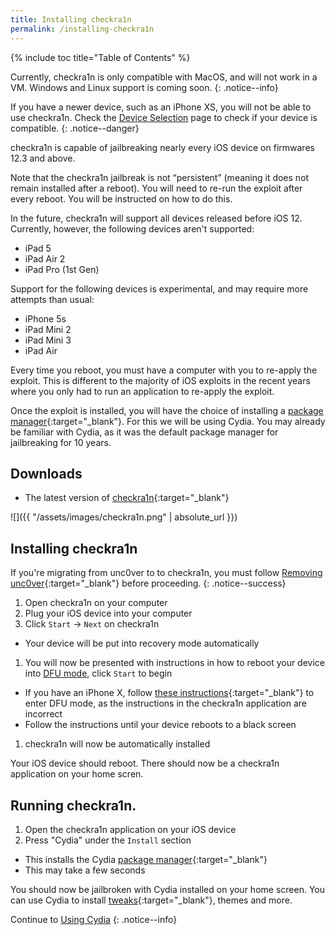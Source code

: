 ```yaml
---
title: Installing checkra1n
permalink: /installing-checkra1n
---
```


{% include toc title="Table of Contents" %}

Currently, checkra1n is only compatible with MacOS, and will not work in a VM. Windows and Linux support is coming soon.
{: .notice--info}

If you have a newer device, such as an iPhone XS, you will not be able to use checkra1n. Check the [Device Selection](device-selection) page to check if your device is compatible.
{: .notice--danger}

checkra1n is capable of jailbreaking nearly every iOS device on firmwares 12.3 and above.

Note that the checkra1n jailbreak is not “persistent” (meaning it does not remain installed after a reboot). You will need to re-run the exploit after every reboot. You will be instructed on how to do this.

In the future, checkra1n will support all devices released before iOS 12. Currently, however, the following devices aren't supported:

  - iPad 5
  - iPad Air 2
  - iPad Pro (1st Gen)

Support for the following devices is experimental, and may require more attempts than usual:

  - iPhone 5s
  - iPad Mini 2
  - iPad Mini 3
  - iPad Air

Every time you reboot, you must have a computer with you to re-apply the exploit. This is different to the majority of iOS exploits in the recent years where you only had to run an application to re-apply the exploit.

Once the exploit is installed, you will have the choice of installing a [package manager](faq#package-manager){:target="_blank"}. For this we will be using Cydia. You may already be familiar with Cydia, as it was the default package manager for jailbreaking for 10 years.

## Downloads

- The latest version of [checkra1n](https://checkra.in){:target="_blank"}

![]({{ "/assets/images/checkra1n.png" | absolute_url }})

## Installing checkra1n

If you're migrating from unc0ver to to checkra1n, you must follow [Removing unc0ver](removing-unc0ver){:target="_blank"} before proceeding.
{: .notice--success}

1. Open checkra1n on your computer
1. Plug your iOS device into your computer
1. Click `Start` -> `Next` on checkra1n
  - Your device will be put into recovery mode automatically
1. You will now be presented with instructions in how to reboot your device into [DFU mode](faq#dfu_mode), click `Start` to begin
  - If you have an iPhone X, follow [these instructions](troubleshooting#iphonex_dfu){:target="_blank"} to enter DFU mode, as the instructions in the checkra1n application are incorrect
  - Follow the instructions until your device reboots to a black screen
1. checkra1n will now be automatically installed

Your iOS device should reboot. There should now be a checkra1n application on your home scren.

## Running checkra1n.

1. Open the checkra1n application on your iOS device
1. Press "Cydia" under the `Install` section
  - This installs the Cydia [package manager](faq#package-manager){:target="_blank"}
  - This may take a few seconds

You should now be jailbroken with Cydia installed on your home screen. You can use Cydia to install [tweaks](faq#tweaks){:target="_blank"}, themes and more.

Continue to [Using Cydia](using-cydia)
{: .notice--info}
